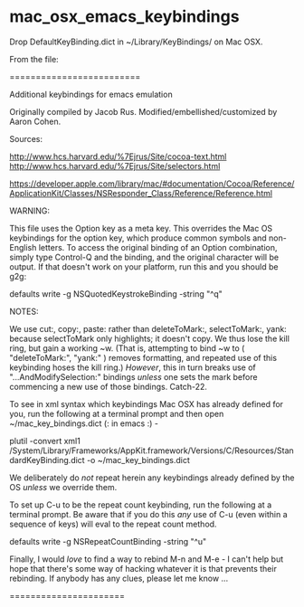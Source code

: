 mac_osx_emacs_keybindings
=========================

Drop DefaultKeyBinding.dict in ~/Library/KeyBindings/ on Mac OSX.

From the file:

=========================

Additional keybindings for emacs emulation

Originally compiled by Jacob Rus.  Modified/embellished/customized by Aaron Cohen.

Sources:

  http://www.hcs.harvard.edu/%7Ejrus/Site/cocoa-text.html
  http://www.hcs.harvard.edu/%7Ejrus/Site/selectors.html

  https://developer.apple.com/library/mac/#documentation/Cocoa/Reference/ApplicationKit/Classes/NSResponder_Class/Reference/Reference.html

WARNING:

This file uses the Option key as a meta key.  This overrides the Mac OS keybindings for the option key, which produce common symbols and non-English letters.
To access the original binding of an Option combination, simply type Control-Q and the binding, and the original character will be output.
If that doesn't work on your platform, run this and you should be g2g:

defaults write -g NSQuotedKeystrokeBinding -string "^q"

NOTES:

We use cut:, copy:, paste: rather than deleteToMark:, selectToMark:, yank: because selectToMark only highlights; it doesn't copy.
We thus lose the kill ring, but gain a working ~w.  (That is, attempting to bind ~w to ( "deleteToMark:", "yank:" ) removes formatting,
 and repeated use of this keybinding hoses the kill ring.)
*However*, this in turn breaks use of "...AndModifySelection:" bindings *unless* one sets the mark before commencing a new use of those bindings.
Catch-22.

To see in xml syntax which keybindings Mac OSX has already defined for you, run the following at a terminal prompt and then open ~/mac_key_bindings.dict (: in emacs :) -

plutil -convert xml1 /System/Library/Frameworks/AppKit.framework/Versions/C/Resources/StandardKeyBinding.dict -o ~/mac_key_bindings.dict

We deliberately do *not* repeat herein any keybindings already defined by the OS *unless* we override them.

To set up C-u to be the repeat count keybinding, run the following at a terminal prompt.
Be aware that if you do this *any* use of C-u (even within a sequence of keys) will eval to the repeat count method.

defaults write -g NSRepeatCountBinding -string "^u"

Finally, I would *love* to find a way to rebind M-n and M-e - I can't help but hope that there's some way of hacking whatever it is that prevents their rebinding.
If anybody has any clues, please let me know ...

======================